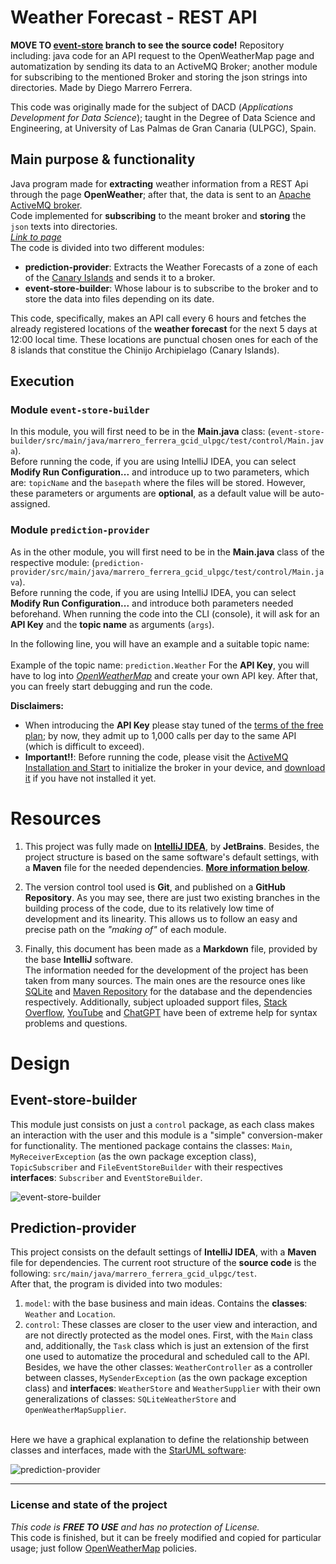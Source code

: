 # Weather Forecast - REST API
**MOVE TO [event-store](https://github.com/DieGodMF4/ActiveMQ-WeatherSender-Subscriber/tree/event-store) branch to see the source code!**
Repository including: java code for an API request to the OpenWeatherMap page and automatization by sending its data to an ActiveMQ Broker; another module for subscribing to the mentioned Broker and storing the json strings into directories. Made by Diego Marrero Ferrera. 

This code was originally made for the subject of DACD (*Applications Development for Data Science*); taught in the Degree
of Data Science and Engineering, at University of Las Palmas de Gran Canaria (ULPGC), Spain.

## Main purpose & functionality
Java program made for **extracting** weather information from a REST Api through the page **OpenWeather**; after that, the data is sent to an [Apache ActiveMQ broker](https://activemq.apache.org/). \
Code implemented for **subscribing** to the meant broker and **storing** the `json` texts into directories. \
[*Link to page*](https://openweathermap.org)  
<a name="openweather"></a>
The code is divided into two different modules:
- **prediction-provider**: Extracts the Weather Forecasts of a zone of each of the [Canary Islands](https://www.google.com/url?sa=t&rct=j&q=&esrc=s&source=web&cd=&cad=rja&uact=8&ved=2ahUKEwjtn_qEvoODAxX60QIHHUJDAEMQFnoECGkQAQ&url=https%3A%2F%2Fen.wikipedia.org%2Fwiki%2FCanary_Islands&usg=AOvVaw3MsX_vfdWSCBDwprlEn4Tm&opi=89978449) and sends it to a broker.
- **event-store-builder**: Whose labour is to subscribe to the broker and to store the data into files depending on its date.


This code, specifically, makes an API call every 6 hours and fetches the already registered locations of the **weather forecast** for the next 5 days at 12:00 local time. These locations are punctual chosen ones for each of the 8 islands that constitue the Chinijo Archipielago (Canary Islands).


## Execution

### Module `event-store-builder`

In this module, you will first need to be in the **Main.java** class: (```event-store-builder/src/main/java/marrero_ferrera_gcid_ulpgc/test/control/Main.java```). \
Before running the code, if you are using IntelliJ IDEA, you can select **Modify Run Configuration...** and introduce up to two parameters, which are: `topicName` and the `basepath` where the files will be stored.
However, these parameters or arguments are **optional**, as a default value will be auto-assigned.

### Module `prediction-provider`

As in the other module, you will first need to be in the **Main.java** class of the respective module: (```prediction-provider/src/main/java/marrero_ferrera_gcid_ulpgc/test/control/Main.java```). \
Before running the code, if you are using IntelliJ IDEA, you can select **Modify Run Configuration...** and introduce both parameters needed beforehand.
When running the code into the CLI (console), it will ask for an **API Key** and the **topic name** as arguments (`args`).

In the following line, you will have an example and a suitable topic name: \
\
Example of the topic name: ```prediction.Weather```
For the **API Key**, you will have to log into [*OpenWeatherMap*](https://openweathermap.org) and create your own API key.
After that, you can freely start debugging and run the code.


**Disclaimers:**
- When introducing the **API Key** please stay tuned of the [terms of the free plan](https://home.openweathermap.org/subscriptions); by now, they admit up to 1,000 calls per day to the same API (which is difficult to exceed).
- **Important!!**: Before running the code, please visit the [ActiveMQ Installation and Start](https://activemq.apache.org/getting-started) to initialize the broker in your device, and [download it](https://activemq.apache.org/components/classic/download/) if you have not installed it yet.

# Resources
1. This project was fully made on **[IntelliJ IDEA](https://www.jetbrains.com/es-es/idea/)**, by **JetBrains**. Besides, the project structure is based on the same software's default
settings, with a **Maven** file for the needed dependencies. **[More information below](#design-)**.


2. The version control tool used is **Git**, and published on a **GitHub Repository**. As you may see, there are just two existing branches in the building process of the code, due to its relatively low time of development and its linearity. This allows us to follow an easy and precise path on the _"making of"_ of each module.


3. Finally, this document has been made as a **Markdown** file, provided by the base **IntelliJ** software.   
The information needed for the development of the project has been taken from many sources. The main ones are the resource ones like [SQLite](https://www.sqlite.org/index.html) and [Maven Repository](https://mvnrepository.com) for the database and the dependencies respectively. Additionally, subject uploaded support files, [Stack Overflow](https://www.google.com/url?sa=t&rct=j&q=&esrc=s&source=web&cd=&cad=rja&uact=8&ved=2ahUKEwia3r6cxsiCAxW5V6QEHd52AF0QFnoECA8QAQ&url=https%3A%2F%2Fstackoverflow.com%2F&usg=AOvVaw0C-i47dSU_h02E_IQoAztO&opi=89978449), [YouTube](https://www.youtube.com/) and [ChatGPT](https://chat.openai.com) have been of extreme help for syntax problems and questions.

# Design 

## Event-store-builder
This module just consists on just a `control` package, as each class makes an interaction with the user and this module is a "simple" conversion-maker for functionality. The mentioned package contains the classes: `Main`, `MyReceiverException` (as the own package exception class), `TopicSubscriber` and `FileEventStoreBuilder` with their respectives **interfaces**: `Subscriber` and `EventStoreBuilder`.

![event-store-builder](https://github.com/DieGodMF4/ActiveMQ-WeatherSender-Subscriber/assets/145327666/89aa2769-e464-4b00-a3cf-ce90312e10a3)


## Prediction-provider
This project consists on the default settings of **IntelliJ IDEA**, with a **Maven** file for dependencies. The current root structure of the **source code** is the following: `src/main/java/marrero_ferrera_gcid_ulpgc/test`.  
After that, the program is divided into two modules:
1. `model`: with the base business and main ideas. Contains the **classes**: `Weather` and `Location`.
2. `control`: These classes are closer to the user view and interaction, and are not directly protected as the model ones. First, with the `Main` class and, additionally, the `Task` class which is just an extension of the first one used to automatize the procedural and scheduled call to the API. Besides, we have the other classes: `WeatherController` as a controller between classes, `MySenderException` (as the own package exception class) and **interfaces**: `WeatherStore` and `WeatherSupplier` with their own generalizations of classes: `SQLiteWeatherStore` and `OpenWeatherMapSupplier`.

\
Here we have a graphical explanation to define the relationship between classes and interfaces, made with the [StarUML software](https://staruml.io/download/):     

![prediction-provider](https://github.com/DieGodMF4/ActiveMQ-WeatherSender-Subscriber/assets/145327666/70711a65-ea15-46e7-a644-65adae40bd63)

---

### License and state of the project
_This code is **FREE TO USE** and has no protection of License._   
This code is finished, but it can be freely modified and copied for particular usage; just follow [OpenWeatherMap](#main-purpose--functionality) policies.
